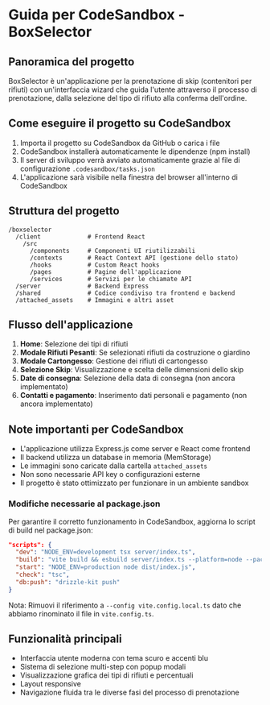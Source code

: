 # Guida per CodeSandbox - BoxSelector

## Panoramica del progetto

BoxSelector è un'applicazione per la prenotazione di skip (contenitori per rifiuti) con un'interfaccia wizard che guida l'utente attraverso il processo di prenotazione, dalla selezione del tipo di rifiuto alla conferma dell'ordine.

## Come eseguire il progetto su CodeSandbox

1. Importa il progetto su CodeSandbox da GitHub o carica i file
2. CodeSandbox installerà automaticamente le dipendenze (npm install)
3. Il server di sviluppo verrà avviato automaticamente grazie al file di configurazione `.codesandbox/tasks.json`
4. L'applicazione sarà visibile nella finestra del browser all'interno di CodeSandbox

## Struttura del progetto

```
/boxselector
  /client             # Frontend React
    /src              
      /components     # Componenti UI riutilizzabili
      /contexts       # React Context API (gestione dello stato)
      /hooks          # Custom React hooks
      /pages          # Pagine dell'applicazione
      /services       # Servizi per le chiamate API
  /server             # Backend Express
  /shared             # Codice condiviso tra frontend e backend
  /attached_assets    # Immagini e altri asset
```

## Flusso dell'applicazione

1. **Home**: Selezione dei tipi di rifiuti
2. **Modale Rifiuti Pesanti**: Se selezionati rifiuti da costruzione o giardino
3. **Modale Cartongesso**: Gestione dei rifiuti di cartongesso
4. **Selezione Skip**: Visualizzazione e scelta delle dimensioni dello skip
5. **Date di consegna**: Selezione della data di consegna (non ancora implementato)
6. **Contatti e pagamento**: Inserimento dati personali e pagamento (non ancora implementato) 

## Note importanti per CodeSandbox

- L'applicazione utilizza Express.js come server e React come frontend
- Il backend utilizza un database in memoria (MemStorage)
- Le immagini sono caricate dalla cartella `attached_assets`
- Non sono necessarie API key o configurazioni esterne
- Il progetto è stato ottimizzato per funzionare in un ambiente sandbox

### Modifiche necessarie al package.json

Per garantire il corretto funzionamento in CodeSandbox, aggiorna lo script di build nel package.json:

```json
"scripts": {
  "dev": "NODE_ENV=development tsx server/index.ts",
  "build": "vite build && esbuild server/index.ts --platform=node --packages=external --bundle --format=esm --outdir=dist",
  "start": "NODE_ENV=production node dist/index.js",
  "check": "tsc",
  "db:push": "drizzle-kit push"
}
```

Nota: Rimuovi il riferimento a `--config vite.config.local.ts` dato che abbiamo rinominato il file in `vite.config.ts`.

## Funzionalità principali

- Interfaccia utente moderna con tema scuro e accenti blu
- Sistema di selezione multi-step con popup modali
- Visualizzazione grafica dei tipi di rifiuti e percentuali
- Layout responsive
- Navigazione fluida tra le diverse fasi del processo di prenotazione